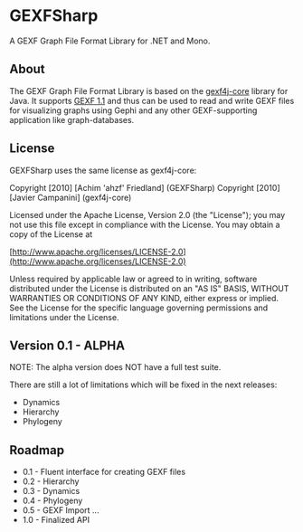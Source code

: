 GEXFSharp
=================

A GEXF Graph File Format Library for .NET and Mono.

About
------------------
The GEXF Graph File Format Library is based on the [gexf4j-core](http://github.com/jmcampanini/gexf4j-core) library for Java. It supports [GEXF 1.1](http://gexf.net/format/index.html) and thus can be used to read and write GEXF files for visualizing graphs using Gephi and any other GEXF-supporting application like graph-databases.

License
------------------

GEXFSharp uses the same license as gexf4j-core:

Copyright [2010] [Achim 'ahzf' Friedland]  (GEXFSharp)
Copyright [2010] [Javier Campanini] (gexf4j-core)

Licensed under the Apache License, Version 2.0 (the "License"); you may not use this file except in compliance with the License. You may obtain a copy of the License at

[http://www.apache.org/licenses/LICENSE-2.0](http://www.apache.org/licenses/LICENSE-2.0)

Unless required by applicable law or agreed to in writing, software distributed under the License is distributed on an "AS IS" BASIS, WITHOUT WARRANTIES OR CONDITIONS OF ANY KIND, either express or implied. See the License for the specific language governing permissions and limitations under the License.


Version 0.1 - ALPHA
------------------
NOTE: The alpha version does NOT have a full test suite.

There are still a lot of limitations which will be fixed in the next releases:
* Dynamics
* Hierarchy
* Phylogeny


Roadmap
------------------
* 0.1 - Fluent interface for creating GEXF files
* 0.2 - Hierarchy
* 0.3 - Dynamics
* 0.4 - Phylogeny
* 0.5 - GEXF Import
 ...
* 1.0 - Finalized API

